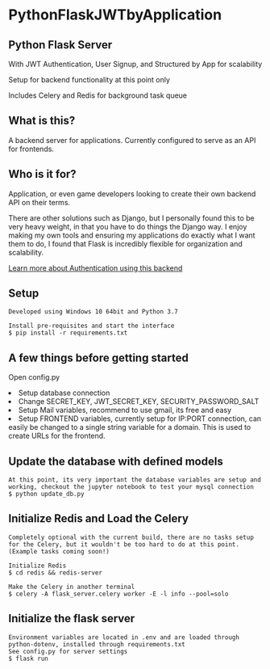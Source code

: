 # PythonFlaskJWTbyApplication

<h2>Python Flask Server</h2>
<p>With JWT Authentication, User Signup, and Structured by App for scalability</p>
<p>Setup for backend functionality at this point only</p>
<p>Includes Celery and Redis for background task queue</p>

<h2> What is this? </h2>
<p>A backend server for applications. Currently configured to serve as an API for frontends.</p>

<h2> Who is it for? </h2>
<p>Application, or even game developers looking to create their own backend API on their terms.</p>
<p>There are other solutions such as Django, but I personally found this to be very heavy weight, in that you have to do things the Django way. I enjoy making my own tools and ensuring my applications do exactly what I want them to do, I found that Flask is incredibly flexible for organization and scalability.</p>

 [Learn more about Authentication using this backend](Authentication.md)

## Setup
```console_window
Developed using Windows 10 64bit and Python 3.7

Install pre-requisites and start the interface
$ pip install -r requirements.txt
```

## A few things before getting started

<p>Open config.py</p>

  <li>Setup database connection</li>
  <li>Change SECRET_KEY, JWT_SECRET_KEY, SECURITY_PASSWORD_SALT</li>
  <li>Setup Mail variables, recommend to use gmail, its free and easy</li>
  <li>Setup FRONTEND variables, currently setup for IP:PORT connection, can easily be changed to a single string variable for a domain. This is used to create URLs for the frontend.</li>
  

  
## Update the database with defined models
 ```console_window
At this point, its very important the database variables are setup and working, checkout the jupyter notebook to test your mysql connection
$ python update_db.py

```

## Initialize Redis and Load the Celery
```console_window
Completely optional with the current build, there are no tasks setup for the Celery, but it wouldn't be too hard to do at this point. (Example tasks coming soon!)

Initialize Redis
$ cd redis && redis-server

Make the Celery in another terminal
$ celery -A flask_server.celery worker -E -l info --pool=solo

```

## Initialize the flask server
```console_window
Environment variables are located in .env and are loaded through python-dotenv, installed through requirements.txt
See config.py for server settings
$ flask run

```
